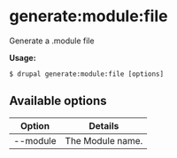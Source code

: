 # generate:module:file
Generate a .module file

**Usage:**
```
$ drupal generate:module:file [options]
```

## Available options
Option | Details
-------|-------------
--module | The Module name.
